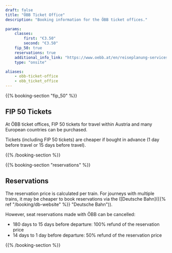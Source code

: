 ```yaml
---
draft: false
title: "ÖBB Ticket Office"
description: "Booking information for the ÖBB ticket offices."

params:
    classes:
        first: "€3.50"
        second: "€3.50"
    fip_50: true
    reservations: true
    additional_info_link: "https://www.oebb.at/en/reiseplanung-services/am-bahnhof/bahnhofsinformation"
    type: "onsite"

aliases:
    - obb-ticket-office
    - obb_ticket_office
---
```


{{% booking-section "fip_50" %}}
## FIP 50 Tickets

At ÖBB ticket offices, FIP 50 tickets for travel within Austria and many European countries can be purchased.

Tickets (including FIP 50 tickets) are cheaper if bought in advance (1 day before travel or 15 days before travel).

{{% /booking-section %}}

{{% booking-section "reservations" %}}
## Reservations

The reservation price is calculated per train. For journeys with multiple trains, it may be cheaper to book reservations via the ([Deutsche Bahn]({{% ref "/booking/db-website" %}} "Deutsche Bahn")).

However, seat reservations made with ÖBB can be cancelled:

- 180 days to 15 days before departure: 100% refund of the reservation price
- 14 days to 1 day before departure: 50% refund of the reservation price

{{% /booking-section %}}
